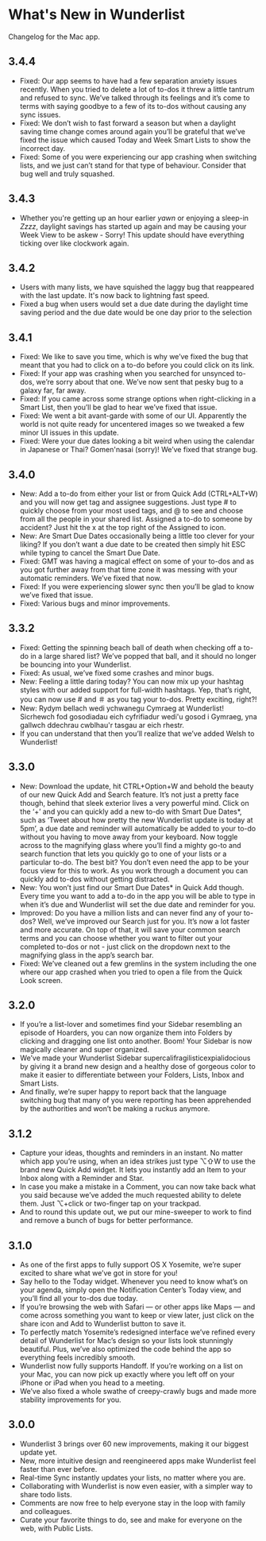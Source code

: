 # What's New in Wunderlist
Changelog for the Mac app.

## 3.4.4

- Fixed: Our app seems to have had a few separation anxiety issues recently. When you tried to delete a lot of to-dos it threw a little tantrum and refused to sync. We’ve talked through its feelings and it’s come to terms with saying goodbye to a few of its to-dos without causing any sync issues.
- Fixed: We don’t wish to fast forward a season but when a daylight saving time change comes around again you’ll be grateful that we’ve fixed the issue which caused Today and Week Smart Lists to show the incorrect day.
- Fixed: Some of you were experiencing our app crashing when switching lists, and we just can’t stand for that type of behaviour. Consider that bug well and truly squashed.

## 3.4.3
- Whether you're getting up an hour earlier *yawn* or enjoying a sleep-in *Zzzz*, daylight savings has started up again and may be causing your Week View to be askew - Sorry! This update should have everything ticking over like clockwork again.

## 3.4.2
- Users with many lists, we have squished the laggy bug that reappeared with the last update. It's now back to lightning fast speed.
- Fixed a bug when users would set a due date during the daylight time saving period and the due date would be one day prior to the selection

## 3.4.1
- Fixed: We like to save you time, which is why we’ve fixed the bug that meant that you had to click on a to-do before you could click on its link. 
- Fixed: If your app was crashing when you searched for unsynced to-dos, we’re sorry about that one. We’ve now sent that pesky bug to a galaxy far, far away. 
- Fixed: If you came across some strange options when right-clicking in a Smart List, then you’ll be glad to hear we’ve fixed that issue.
- Fixed: We went a bit avant-garde with some of our UI. Apparently the world is not quite ready for uncentered images so we tweaked a few minor UI issues in this update.
- Fixed: Were your due dates looking a bit weird when using the calendar in Japanese or Thai? Gomen'nasai (sorry)! We’ve fixed that strange bug.

## 3.4.0
- New: Add a to-do from either your list or from Quick Add (CTRL+ALT+W) and you will now get tag and assignee suggestions. Just type # to quickly choose from your most used tags, and @ to see and choose from all the people in your shared list. Assigned a to-do to someone by accident? Just hit the x at the top right of the Assigned to icon.
- New: Are Smart Due Dates occasionally being a little too clever for your liking? If you don’t want a due date to be created then simply hit ESC while typing to cancel the Smart Due Date.
- Fixed: GMT was having a magical effect on some of your to-dos and as you got further away from that time zone it was messing with your automatic reminders. We’ve fixed that now.
- Fixed: If you were experiencing slower sync then you’ll be glad to know we’ve fixed that issue.
- Fixed: Various bugs and minor improvements.

## 3.3.2

  - Fixed: Getting the spinning beach ball of death when checking off a to-do in a large shared list? We’ve popped that ball, and it should no longer be bouncing into your Wunderlist.
  - Fixed: As usual, we’ve fixed some crashes and minor bugs.
  - New: Feeling a little daring today? You can now mix up your hashtag styles with our added support for full-width hashtags. Yep, that’s right, you can now use # and ＃ as you tag your to-dos. Pretty exciting, right?!
  - New: Rydym bellach wedi ychwanegu Cymraeg at Wunderlist! Sicrhewch fod gosodiadau eich cyfrifiadur wedi'u gosod i Gymraeg, yna gallwch ddechrau cwblhau'r tasgau ar eich rhestr.
  - If you can understand that then you’ll realize that we’ve added Welsh to Wunderlist!

## 3.3.0

  - New: Download the update, hit CTRL+Option+W and behold the beauty of our new Quick Add and Search feature. It’s not just a pretty face though, behind that sleek exterior lives a very powerful mind. Click on the ‘+’ and you can quickly add a new to-do with Smart Due Dates*, such as ‘Tweet about how pretty the new Wunderlist update is today at 5pm’, a due date and reminder will automatically be added to your to-do without you having to move away from your keyboard. Now toggle across to the magnifying glass where you’ll find a mighty go-to and search function that lets you quickly go to one of your lists or a particular to-do. The best bit? You don’t even need the app to be your focus view for this to work. As you work through a document you can quickly add to-dos without getting distracted.
  - New: You won’t just find our Smart Due Dates* in Quick Add though. Every time you want to add a to-do in the app you will be able to type in when it’s due and Wunderlist will set the due date and reminder for you.
  - Improved: Do you have a million lists and can never find any of your to-dos? Well, we’ve improved our Search just for you. It’s now a lot faster and more accurate. On top of that, it will save your common search terms and you can choose whether you want to filter out your completed to-dos or not - just click on the dropdown next to the magnifying glass in the app’s search bar.
  - Fixed: We’ve cleaned out a few gremlins in the system including the one where our app crashed when you tried to open a file from the Quick Look screen.

## 3.2.0

  - If you’re a list-lover and sometimes find your Sidebar resembling an episode of Hoarders, you can now organize them into Folders by clicking and dragging one list onto another. Boom! Your Sidebar is now magically cleaner and super organized.
  - We’ve made your Wunderlist Sidebar supercalifragilisticexpialidocious by giving it a brand new design and a healthy dose of gorgeous color to make it easier to differentiate between your Folders, Lists, Inbox and Smart Lists.
  - And finally, we’re super happy to report back that the language switching bug that many of you were reporting has been apprehended by the authorities and won’t be making a ruckus anymore.

## 3.1.2

  - Capture your ideas, thoughts and reminders in an instant. No matter which app you’re using, when an idea strikes just type ⌥⇧W to use the brand new Quick Add widget. It lets you instantly add an Item to your Inbox along with a Reminder and Star.
  - In case you make a mistake in a Comment, you can now take back what you said because we’ve added the much requested ability to delete them. Just ⌥+click or two-finger tap on your trackpad.
  - And to round this update out, we put our mine-sweeper to work to find and remove a bunch of bugs for better performance.

## 3.1.0

  - As one of the first apps to fully support OS X Yosemite, we’re super excited to share what we’ve got in store for you!
  - Say hello to the Today widget. Whenever you need to know what’s on your agenda, simply open the Notification Center’s Today view, and you’ll find all your to-dos due today.
  - If you’re browsing the web with Safari — or other apps like Maps  — and come across something you want to keep or view later, just click on the share icon and Add to Wunderlist button to save it.
  - To perfectly match Yosemite’s redesigned interface we’ve refined every detail of Wunderlist for Mac’s design so your lists look stunningly beautiful. Plus, we’ve also optimized the code behind the app so everything feels incredibly smooth.
  - Wunderlist now fully supports Handoff. If you’re working on a list on your Mac, you can now pick up exactly where you left off on your iPhone or iPad when you head to a meeting.
  - We’ve also fixed a whole swathe of creepy-crawly bugs and made more stability improvements for you.

## 3.0.0

  - Wunderlist 3 brings over 60 new improvements, making it our biggest update yet.
  - New, more intuitive design and reengineered apps make Wunderlist feel faster than ever before.
  - Real-time Sync instantly updates your lists, no matter where you are.
  - Collaborating with Wunderlist is now even easier, with a simpler way to share todo lists.
  - Comments are now free to help everyone stay in the loop with family and colleagues.
  - Curate your favorite things to do, see and make for everyone on the web, with Public Lists.
